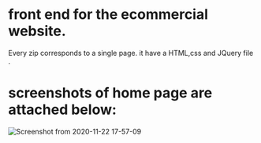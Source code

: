 # front end for the ecommercial website.
Every zip corresponds to a single page. it have a HTML,css and JQuery file .
# screenshots of home page are attached below:
![Screenshot from 2020-11-22 17-57-09](https://user-images.githubusercontent.com/43042767/99903862-2edc6880-2ced-11eb-83e2-c3e664caa39e.png)


